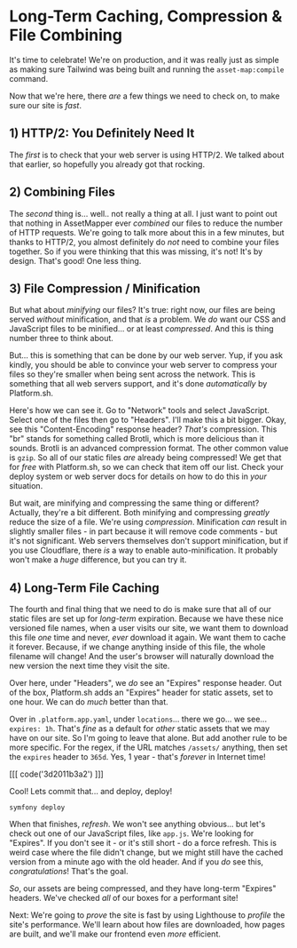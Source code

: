 # Long-Term Caching, Compression & File Combining

It's time to celebrate! We're on production, and it was really just as simple as
making sure Tailwind was being built and running the `asset-map:compile` command.

Now that we're here, there *are* a few things we need to check on, to make
sure our site is *fast*.

## 1) HTTP/2: You Definitely Need It

The *first* is to check that your web server is using HTTP/2. We talked about
that earlier, so hopefully you already got that rocking.

## 2) Combining Files

The *second* thing is... well.. not really a thing at all. I just want to point
out that nothing in AssetMapper ever *combined* our files to reduce the number of HTTP
requests. We're going to talk more about this in a few minutes, but thanks to HTTP/2,
you almost definitely do *not* need to combine your files together. So if you were
thinking that this was missing, it's not! It's by design. That's good! One less thing.

## 3) File Compression / Minification

But what about *minifying* our files? It's true: right now, our files are being
served *without* minification, and that *is* a problem. We *do* want our CSS and
JavaScript files to be minified... or at least *compressed*. And this is thing
number three to think about.

But... this is something that can be done by our web server. Yup, if you ask kindly,
you should be able to convince your web server to compress your files so they're
smaller when being sent across the network. This is something that all web servers
support, and it's done *automatically* by Platform.sh.

Here's how we can see it. Go to "Network" tools and select JavaScript. Select one
of the files then go to "Headers". I'll make this a bit bigger. Okay,
see this "Content-Encoding" response header? *That's* compression. This "br" stands
for something called Brotli, which is more delicious than it sounds. Brotli is
an advanced compression format. The other common value is `gzip`. So all of our static
files *are* already being compressed! We get that for *free* with Platform.sh,
so we can check that item off our list. Check your deploy system or web server
docs for details on how to do this in *your* situation.

But wait, are minifying and compressing the same thing or different? Actually,
they're a bit different. Both minifying and compressing *greatly* reduce the size
of a file. We're using *compression*. Minification *can* result in slightly smaller
files - in part because it will remove code comments - but it's not significant.
Web servers themselves don't support minification, but if you use Cloudflare,
there *is* a way to enable auto-minification. It probably won't make a *huge*
difference, but you can try it.

## 4) Long-Term File Caching

The fourth and final thing that we need to do is make sure that all of our static
files are set up for *long-term* expiration. Because we have these nice versioned
file names, when a user visits our site, we want them to download this file *one*
time and never, *ever* download it again. We want them to cache it forever. Because,
if we change anything inside of this file, the whole filename will change! And the
user's browser will naturally download the new version the next time they visit
the site.

Over here, under "Headers", we *do* see an "Expires" response header. Out of the box,
Platform.sh adds an "Expires" header for static assets, set to one hour.
We can do *much* better than that.

Over in `.platform.app.yaml`, under `locations`... there we go... we see...
`expires: 1h`. That's *fine* as a default for *other* static assets that we may have
on our site. So I'm going to leave that alone. But add another rule to
be more specific. For the regex, if the URL matches `/assets/` anything, then
set the `expires` header to `365d`. Yes, 1 year - that's *forever* in Internet
time!

[[[ code('3d2011b3a2') ]]]

Cool! Lets commit that... and deploy, deploy!

```terminal-silent skip-ci
symfony deploy
```

When that finishes, *refresh*. We won't see anything obvious... but let's check
out one of our JavaScript files, like `app.js`. We're looking for "Expires". If
you don't  see it - or it's still short - do a force refresh. This is weird case
where the file didn't change, but we might still have the cached version from a
minute ago with the old header. And if you *do* see this, *congratulations*! That's
the goal.

*So*, our assets are being compressed, and they have long-term "Expires" headers.
We've checked *all* of our boxes for a performant site!

Next: We're going to *prove* the site is fast by using Lighthouse to
*profile* the site's performance. We'll learn about how files are downloaded, how
pages are built, and we'll make our frontend even *more* efficient.
